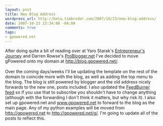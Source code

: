 ```yaml
--- 
layout: post
title: New Blog Address
wordpress_url: http://beta.timbroder.com/2007/10/23/new-blog-address/
date: 2007-10-23 23:34:00 -04:00
comments: true
tags: 
- gpowered.net
---
```

After doing quite a bit of reading over at Yaro Starak's <a href="http://www.entrepreneurs-journey.com/">Entrepreneur's Journey</a> and Darren Rowse's <a href="http://problogger.net">ProBlogger.net</a> I've decided to move gPowered onto my domain at <a href="http://blog.gpowered.net/">http://blog.gpowered.net/</a>. <br /><br />Over the coming days/weeks I'll be updating the template on the rest of the domain to coincide more with the blog, as well as adding the top menu to the blog.  The blog is still powered by blogger and the old address nicely forwards to the new one, posts included.  I also updated the <a href="http://feeds.feedburner.com/gPpowered">FeedBurner feed</a> so if you use that to subscribe you shouldn't have to change anything (although with the forwarding I don't think it matters, but why risk it).  I also set up gpowered.net and www.gpowered.net to forward to the blog as the main page.  Any of my python examples will be moved from http://gpowered.net to http://gpowered.net/g/.  I'm going to update all of the posts to reflect this.
